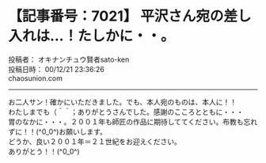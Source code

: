 # 【記事番号：7021】 平沢さん宛の差し入れは…！たしかに・・。

投稿者： オキナンチュウ賢者sato-ken  
投稿日時： 00/12/21 23:36:26  
chaosunion.com

---

お二人サン！確かにいただきました。でも、本人宛のものは、本人に！！  
わたしまでも（＾＾；ありがとうさんでした。感謝のこころとともに・・・  
胃のなかに・・・。２００１年も師匠の作品に期待しててください。布教も忘れずに！！(^0_0^)お願いします。  
どうか、良い２００１年＝２１世紀をお迎えください。  
ありがとう！！(^0_0^)